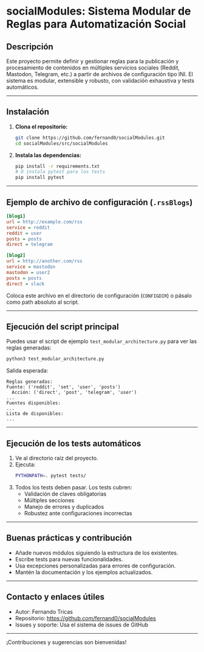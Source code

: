 # socialModules: Sistema Modular de Reglas para Automatización Social

## Descripción
Este proyecto permite definir y gestionar reglas para la publicación y procesamiento de contenidos en múltiples servicios sociales (Reddit, Mastodon, Telegram, etc.) a partir de archivos de configuración tipo INI. El sistema es modular, extensible y robusto, con validación exhaustiva y tests automáticos.

---

## Instalación

1. **Clona el repositorio:**
   ```bash
   git clone https://github.com/fernand0/socialModules.git
   cd socialModules/src/socialModules
   ```

2. **Instala las dependencias:**
   ```bash
   pip install -r requirements.txt
   # O instala pytest para los tests
   pip install pytest
   ```

---

## Ejemplo de archivo de configuración (`.rssBlogs`)

```ini
[blog1]
url = http://example.com/rss
service = reddit
reddit = user
posts = posts
direct = telegram

[blog2]
url = http://another.com/rss
service = mastodon
mastodon = user2
posts = posts
direct = slack
```

Coloca este archivo en el directorio de configuración (`CONFIGDIR`) o pásalo como path absoluto al script.

---

## Ejecución del script principal

Puedes usar el script de ejemplo `test_modular_architecture.py` para ver las reglas generadas:

```bash
python3 test_modular_architecture.py
```

Salida esperada:
```
Reglas generadas:
Fuente: ('reddit', 'set', 'user', 'posts')
  Acción: ('direct', 'post', 'telegram', 'user')
...
Fuentes disponibles:
...
Lista de disponibles:
...
```

---

## Ejecución de los tests automáticos

1. Ve al directorio raíz del proyecto.
2. Ejecuta:
   ```bash
   PYTHONPATH=. pytest tests/
   ```
3. Todos los tests deben pasar. Los tests cubren:
   - Validación de claves obligatorias
   - Múltiples secciones
   - Manejo de errores y duplicados
   - Robustez ante configuraciones incorrectas

---

## Buenas prácticas y contribución
- Añade nuevos módulos siguiendo la estructura de los existentes.
- Escribe tests para nuevas funcionalidades.
- Usa excepciones personalizadas para errores de configuración.
- Mantén la documentación y los ejemplos actualizados.

---

## Contacto y enlaces útiles
- Autor: Fernando Tricas
- Repositorio: https://github.com/fernand0/socialModules
- Issues y soporte: Usa el sistema de issues de GitHub

---

¡Contribuciones y sugerencias son bienvenidas! 